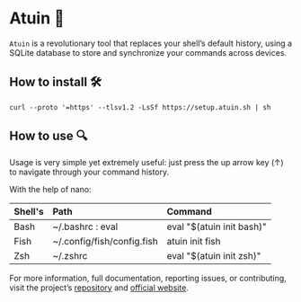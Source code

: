 # Atuin 🐢

```Atuin``` is a revolutionary tool that replaces your shell’s default history, using a SQLite database to store and synchronize your commands across devices.

## How to install 🛠

```curl --proto '=https' --tlsv1.2 -LsSf https://setup.atuin.sh | sh```

## How to use 🔍

Usage is very simple yet extremely useful: just press the up arrow key (↑) to navigate through your command history.  

With the help of nano:  

|Shell's | Path                    | Command                   |
|:-------|:---------------------------|:--------------------------|  
|Bash    | ~/.bashrc : eval           | eval "$(atuin init bash)" |
|Fish    | ~/.config/fish/config.fish | atuin init fish | source  |
|Zsh     | ~/.zshrc                   | eval "$(atuin init zsh)"  |

For more information, full documentation, reporting issues, or contributing, visit the project’s <a href="https://github.com/atuinsh/atuin">repository</a> and <a href="https://atuin.sh/">official website</a>.

